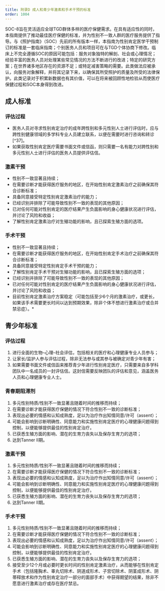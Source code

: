 ```yaml
---
title: 附录D 成人和青少年激素和手术干预的标准
order: 1004
---
```

 
SOC-8旨在灵活适应全球TGD群体多样的医疗保健需求。在具有适应性的同时，本指南提供了推动最佳医疗保健的标准，并为性别不一致人群的医疗服务提供了指导。与《照护指南》（SOC）先前的所有版本一样，本指南为性别肯定医学干预制订的标准是一套临床指南；个别医务人员和项目可在与TGD个体协商下修改。临床上不完全遵循SOC的原因可能包括：服务对象独特的解剖、社会或心理情况；经验丰富的医务人员对处理某些常见情况的方法不断进行的改进；特定的研究方案；在世界诸多地区存在的资源不足；或特定减害策略的需要。此类做法应被承认，向服务对象解释，并将其记录下来，以确保其所受照护的质量及所受的法律保护。此类记录对于积累新数据也有其价值，可以在将来被回顾性地检验从而使医疗保健过程和SOC本身得到改进。

## 成人标准

### 评估过程

- 医务人员对寻求性别肯定治疗的成年跨性别和多元性别人士进行评估时，应与跨性别健康领域的多学科专业人员建立联系，以便在需要时进行咨询和转诊[^37]。
- 如果获取性别肯定医疗需要书面文件或信函，则只需要一名有能力对跨性别和多元性别人士进行评估的医务人员提供评估信。

### 激素干预

- 性别不一致显著且持续；
- 在需要诊断才能获得医疗服务的地区，在开始性别肯定激素治疗之前确保其符合诊断标准；
- 具备同意接受特定性别肯定激素治疗的能力；
- 已经识别并排除了可能导致性别不一致的表现的其他原因；
- 已对任何可能对性别肯定的医疗结果产生负面影响的身心健康状况进行评估，并讨论了风险和收益；
- 了解性别肯定激素治疗对生殖功能的影响，且已探索生殖方面的选项。

### 手术干预

- 性别不一致显著且持续；
- 在需要诊断才能获得医疗服务的地区，在开始性别肯定手术治疗之前确保其符合诊断标准；
- 具备同意接受特定性别肯定手术干预的能力；
- 了解性别肯定手术干预对生殖功能的影响，且已探索生殖方面的选项；
- 已经识别并排除了可能导致性别不一致的表现的其他原因；
- 已对任何可能对性别肯定的医疗结果产生负面影响的身心健康状况进行评估，并讨论了风险和收益；
- 目前性别肯定激素治疗方案稳定（可能包括至少6个月的激素治疗，或更长，如果该手术需要更长时间以达到预期效果，除非个体不想进行激素治疗或合并禁忌症）。*

## 青少年标准

### 评估过程

1. 进行全面的生物–心理–社会评估，包括相关的医疗和心理健康专业人员参与；
1. 让家长/监护人参与评估过程，除非无法参与或其参与被确定对青少年有害；
1. 如果需要书面文件或信函来推荐青少年进行性别肯定医疗，只需要来自多学科团队中一名成员的一封评估信。这封信需要反映团队的评估和意见，涵盖医务人员和心理健康专业人士。

### 青春期阻滞剂

1. 多元性别特质/性别不一致显著且随着时间的推移而持续；
1. 在需要诊断才能获得医疗保健的情况下符合性别不一致的诊断标准；
1. 表现出必要的情感和认知成熟度，足以为治疗作出知情同意/许可（assent）；
1. 可能会影响到诊断明确性、同意能力和实施性别肯定医疗的心理健康问题得到控制，以便能够提供最佳的性别肯定治疗。
1. 已获悉生殖方面的影响、潜在的生育力丧失以及保存生育力的选项；
1. 达到Tanner II期。

### 激素干预

1. 多元性别特质/性别不一致显著且随着时间的推移而持续；
1. 在需要诊断才能获得医疗保健的情况下符合性别不一致的诊断标准；
1. 表现出必要的情感和认知成熟度，足以为治疗作出知情同意/许可（assent）；
1. 可能会影响到诊断明确性、同意能力和实施性别肯定医疗的心理健康问题得到控制，以便能够提供最佳的性别肯定治疗。
1. 已获悉生殖方面的影响、潜在的生育力丧失以及保存生育力的选项；
1. 达到Tanner II期。

### 手术干预

1. 多元性别特质/性别不一致显著且随着时间的推移而持续；
1. 在需要诊断才能获得医疗保健的情况下符合性别不一致的诊断标准；
1. 表现出必要的情感和认知成熟度，足以为治疗作出知情同意/许可（assent）；
1. 可能会影响到诊断明确性、同意能力和实施性别肯定医疗的心理健康问题得到控制，以便能够提供最佳的性别肯定治疗。
1. 已获悉生殖方面的影响、潜在的生育力丧失以及保存生育力的选项；
1. 接受至少12个月或必要时更长时间的性别肯定激素治疗，从而能够在性别肯定手术（包括隆胸术、睾丸切除术、阴道成形术、子宫切除术、阴茎成形术、阴蒂释放术和作为性别肯定治疗一部分的面部手术）中获得期望的结果，除非不愿意进行激素治疗或存在医疗禁忌。
